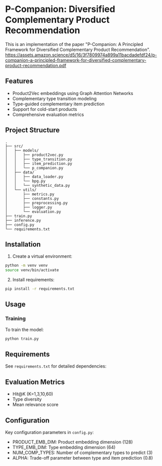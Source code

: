 # P-Companion: Diversified Complementary Product Recommendation

This is an implementation of the paper "P-Companion: A Principled Framework for Diversified Complementary Product Recommendation".
https://assets.amazon.science/d5/16/3f7809974a899a11bacdadefdf24/p-companion-a-principled-framework-for-diversified-complementary-product-recommendation.pdf

## Features

- Product2Vec embeddings using Graph Attention Networks
- Complementary type transition modeling
- Type-guided complementary item prediction
- Support for cold-start products
- Comprehensive evaluation metrics

## Project Structure

```
.
├── src/
│   ├── models/
│   │   ├── product2vec.py
│   │   ├── type_transition.py
│   │   ├── item_prediction.py
│   │   └── p_companion.py
│   ├── data/
│   │   ├── data_loader.py
│   │   └── bpg.py
│   │   └── synthetic_data.py
│   └── utils/
│       ├── metrics.py
│       ├── constants.py
│       ├── preprocessing.py
│       ├── logger.py
│       └── evaluation.py
├── train.py
├── inference.py
├── config.py
└── requirements.txt
```

## Installation

1. Create a virtual environment:
```bash
python -m venv venv
source venv/bin/activate
```

2. Install requirements:
```bash
pip install -r requirements.txt
```

## Usage

### Training

To train the model:

```bash
python train.py
```

## Requirements

See `requirements.txt` for detailed dependencies:

## Evaluation Metrics

- Hit@K (K=1,3,10,60)
- Type diversity
- Mean relevance score

## Configuration

Key configuration parameters in `config.py`:

- PRODUCT_EMB_DIM: Product embedding dimension (128)
- TYPE_EMB_DIM: Type embedding dimension (64)
- NUM_COMP_TYPES: Number of complementary types to predict (3)
- ALPHA: Trade-off parameter between type and item prediction (0.8)